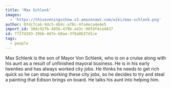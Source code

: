 ```yaml
---
title: 'Max Schlenk'
images:
  - 'https://thiseveningsshow.s3.amazonaws.com/wiki/max-schlenk.png'
author: 0fdcfcab-9dc5-4bdc-a78c-4fa4eca4e4e5
import_id: 30dc92fb-4956-479b-a43c-99fdf4ce4837
id: f727d193-19bb-4d7e-b8ae-3f8a0b37d1ce
tags:
  - people
---
```

Max Schlenk is the son of Mayor Von Schlenk, who is on a cruise along with his aunt as a result of unfinished mayoral business. He is in his early twenties and has always worked city jobs. He thinks he needs to get rich quick so he can stop working these city jobs, so he decides to try and steal a painting that Edison brings on board. He talks his aunt into helping him.
